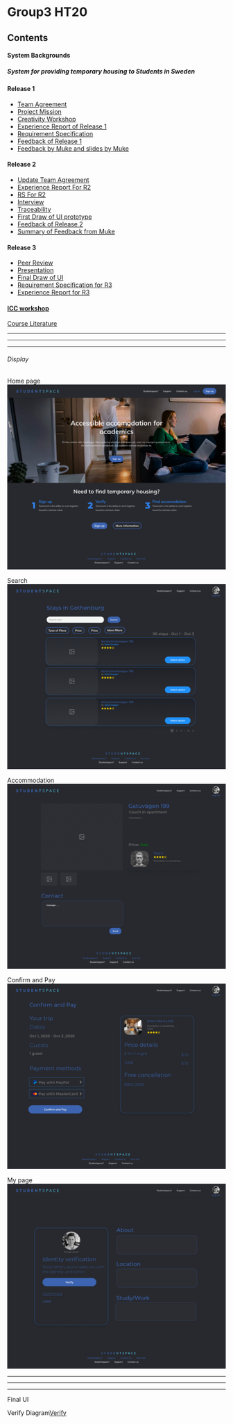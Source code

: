 # Group3 HT20

## Contents

#### System Backgrounds

##### System for providing temporary housing to Students in Sweden

#### Release 1

* [Team Agreement](https://github.com/l77l77/group3-ht20/blob/main/Release%201/DAT%20231%20Team%20Agreement.pdf)
* [Project Mission](https://github.com/l77l77/group3-ht20/blob/main/Release%201/DAT_231___Project_Mission.pdf)
* [Creativity Workshop](https://github.com/l77l77/group3-ht20/blob/main/CreativityWorkshop/Creativity-Workshop.docx)
* [Experience Report of Release 1](https://github.com/l77l77/group3-ht20/blob/main/Release%201/DAT231___Experience_report.pdf)
* [Requirement Specification](https://github.com/l77l77/group3-ht20/blob/main/Release%201/DAT231___Requirements_specification%20(1).pdf)
* [Feedback of Release 1](https://github.com/l77l77/group3-ht20/tree/main/Release%201/Feedback%20of%20Release%201)
* [Feedback by Muke and slides by Muke](https://github.com/l77l77/group3-ht20/tree/main/Discuss%20with%20Muke)

#### Release 2

* [Update Team Agreement](https://github.com/l77l77/group3-ht20/blob/main/Release%202/DAT%20231%20Team%20Agreement-2.docx)
* [Experience Report For R2](https://github.com/l77l77/group3-ht20/blob/main/Release%202/DAT231___Experience_report-1.pdf)
* [RS For R2](https://github.com/l77l77/group3-ht20/blob/main/Release%202/DAT231___Requirements_specification-1.pdf)
* [Interview](https://github.com/l77l77/group3-ht20/tree/main/Interview)
* [Traceability](https://github.com/l77l77/group3-ht20/blob/main/Traceability/Discussion%20Traceability%20during%20the%20lecture.docx)
* [First Draw of UI prototype](#jump)
* [Feedback of Release 2 ](https://github.com/l77l77/group3-ht20/blob/main/Release%202/Feedback%20of%20Release%202.pdf)
* [Summary of Feedback from Muke](https://github.com/l77l77/group3-ht20/blob/main/Discuss%20with%20Muke/Overall%20Feedback%20of%20Release%202%20from%20Muke.pdf)

#### Release 3

* [Peer Review](https://github.com/l77l77/group3-ht20/tree/main/Release%203/Peer%20Review)
* [Presentation](https://github.com/l77l77/group3-ht20/blob/main/Release%203/Project%20presentation/Project_presentation.pdf)
* [Final Draw of UI](https://github.com/l77l77/group3-ht20/tree/main/Release%203/Final%20UI)
* [Requirement Specification for R3](https://github.com/l77l77/group3-ht20/blob/main/Release%203/Final%20Hand%20in/DAT231___Requirements_specification%20(1).pdf)
* [Experience Report for R3](https://github.com/l77l77/group3-ht20/blob/main/Release%203/Final%20Hand%20in/DAT231___Experience_report.pdf)

#### [ICC workshop](https://github.com/l77l77/group3-ht20/tree/main/Results%20of%20Individual%20team%20Assessment%20and%20ICC%20workshop)

[Course Literature](https://github.com/l77l77/group3-ht20/blob/main/Course%20literature/Lauesen_2002_-_Software_Requirements_-_Styles__Techniques%20(2).pdf)

***

***

***

###### <span id="jump">Display </span>

Home page![Home page](https://github.com/l77l77/group3-ht20/blob/main/Release%202/UI/ui_home_page.png)

Search![Search](https://github.com/l77l77/group3-ht20/blob/main/Release%202/UI/ui_search.png)

Accommodation![Accommodation](https://github.com/l77l77/group3-ht20/blob/main/Release%202/UI/ui_accomodation.png)

Confirm and Pay![Confirm and Pay](https://github.com/l77l77/group3-ht20/blob/main/Release%202/UI/ui_confirm_pay.png)

My page![My page](https://github.com/l77l77/group3-ht20/blob/main/Release%202/UI/ui_my_page.png)

---

---

---

Final UI

Verify Diagram[Verify](https://github.com/l77l77/group3-ht20/blob/main/Release%203/Final%20UI/ui_verify_diagram.pdf)
















